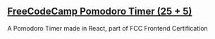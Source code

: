 ## [FreeCodeCamp Pomodoro Timer (25 + 5)](https://ozzypt.github.io/pomodoro-timer/)

A Pomodoro Timer made in React, part of FCC Frontend Certification
